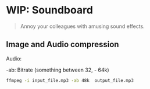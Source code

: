 # WIP: Soundboard

> Annoy your colleagues with amusing sound effects.

## Image and Audio compression

Audio:

-ab: Bitrate (something between 32, - 64k)

```sh
ffmpeg -i input_file.mp3 -ab 48k  output_file.mp3
```
